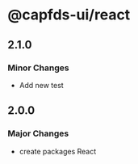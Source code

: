 # @capfds-ui/react

## 2.1.0

### Minor Changes

- Add new test

## 2.0.0

### Major Changes

- create packages React
